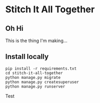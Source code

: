 # Stitch It All Together

## Oh Hi

This is the thing I'm making...

## Install locally

```
pip install -r requirements.txt
cd stitch-it-all-together
python manage.py migrate
python manage.py createsuperuser
python manage.py runserver
```
Test

